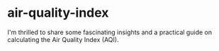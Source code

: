 # air-quality-index
 I'm thrilled to share some fascinating insights and a practical guide on calculating the Air Quality Index (AQI). 
